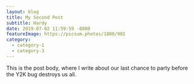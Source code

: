 ```yaml
---
layout: blog
title: My Second Post
subtitle: Hardy
date: 2019-07-02 11:59:59 -0800
featureImage: https://picsum.photos/1800/902
category:
  - category-1
  - category-3
---
```

This is the post body, where I write about our last chance to party before the Y2K bug destroys us all.

